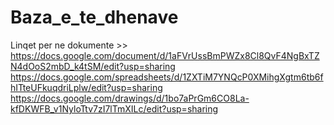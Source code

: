 # Baza_e_te_dhenave
Linqet per ne dokumente >> 
https://docs.google.com/document/d/1aFVrUssBmPWZx8Cl8QvF4NgBxTZN4dOoS2mbD_k4tSM/edit?usp=sharing
https://docs.google.com/spreadsheets/d/1ZXTiM7YNQcP0XMihgXgtm6tb6fhITteUFkuqdriLplw/edit?usp=sharing
https://docs.google.com/drawings/d/1bo7aPrGm6CO8La-kfDKWFB_v1NyloTtv7zI7lTmXILc/edit?usp=sharing
